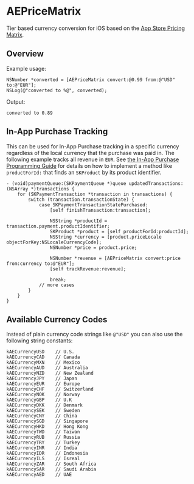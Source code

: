 # AEPriceMatrix

Tier based currency conversion for iOS based on the [App Store Pricing Matrix][priceMatrix].

## Overview

Example usage:
```objc
NSNumber *converted = [AEPriceMatrix convert:@0.99 from:@"USD" to:@"EUR"];
NSLog(@"converted to %@", converted);
```
Output:
```
converted to 0.89
```

## In-App Purchase Tracking

This can be used for In-App Purchase tracking in a specific currency regardless
of the local currency that the purchase was paid in. The following example
tracks all revenue in `EUR`.  See [the In-App Purchase Programming
Guide][inAppGuide] for details on how to implement a method like
`productForId:` that finds an `SKProduct` by its product identifier.

```objc
- (void)paymentQueue:(SKPaymentQueue *)queue updatedTransactions:(NSArray *)transactions {
    for (SKPaymentTransaction *transaction in transactions) {
        switch (transaction.transactionState) {
            case SKPaymentTransactionStatePurchased:
                [self finishTransaction:transaction];

                NSString *productId = transaction.payment.productIdentifier;
                SKProduct *product = [self productForId:productId];
                NSString *currency = [product.priceLocale objectForKey:NSLocaleCurrencyCode];
                NSNumber *price = product.price;

                NSNumber *revenue = [AEPriceMatrix convert:price from:currency to:@"EUR"];
                [self trackRevenue:revenue];

                break;
            // more cases
        }
    }
}
```

## Available Currency Codes

Instead of plain currency code strings like `@"USD"` you can also use the
following string constants:

```objc
kAECurrencyUSD    // U.S.
kAECurrencyCAD    // Canada
kAECurrencyMXN    // Mexico
kAECurrencyAUD    // Australia
kAECurrencyNZD    // New Zealand
kAECurrencyJPY    // Japan
kAECurrencyEUR    // Europe
kAECurrencyCHF    // Switzerland
kAECurrencyNOK    // Norway
kAECurrencyGBP    // U.K
kAECurrencyDKK    // Denmark
kAECurrencySEK    // Sweden
kAECurrencyCNY    // China
kAECurrencySGD    // Singapore
kAECurrencyHKD    // Hong Kong
kAECurrencyTWD    // Taiwan
kAECurrencyRUB    // Russia
kAECurrencyTRY    // Turkey
kAECurrencyINR    // India
kAECurrencyIDR    // Indonesia
kAECurrencyILS    // Isreal
kAECurrencyZAR    // South Africa
kAECurrencySAR    // Saudi Arabia
kAECurrencyAED    // UAE
```

[priceMatrix]: http://forecomm.mptw.fr/templates/PriceMatrix.html
[inAppGuide]: https://developer.apple.com/Library/ios/documentation/NetworkingInternet/Conceptual/StoreKitGuide/Chapters/ShowUI.html
